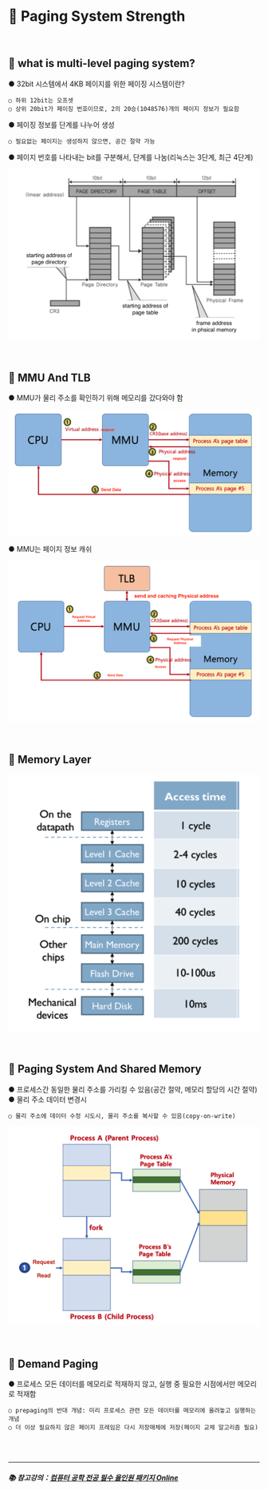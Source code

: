# 🔑 Paging System Strength

<br>

## 📌 what is multi-level paging system?

● 32bit 시스템에서 4KB 페이지를 위한 페이징 시스템이란?
```
○ 하위 12bit는 오프셋
○ 상위 20bit가 페이징 번호이므로, 2의 20승(1048576)개의 페이지 정보가 필요함
```
● 페이징 정보를 단계를 나누어 생성
```
○ 필요없는 페이지는 생성하지 않으면, 공간 절약 가능
```
● 페이지 번호를 나타내는 bit를 구분해서, 단계를 나눔(리눅스는 3단계, 최근 4단계)<br>

![MultiLevelPagingSystem](./image/multi_level_paging_system.png)

<br>

## 📌 MMU And TLB

● MMU가 물리 주소를 확인하기 위해 메모리를 갔다와야 함<br>

![MMU](./image/mmu.png)

● MMU는 페이지 정보 캐쉬<br>

![TLB](./image/tlb.png)

<br>

## 📌 Memory Layer

![MemoryLayer](./image/memory_layer.png)

<br>

## 📌 Paging System And Shared Memory

● 프로세스간 동일한 물리 주소를 가리킬 수 있음(공간 절약, 메모리 할당의 시간 절약)<br>
● 물리 주소 데이터 변경시
```
○ 물리 주소에 데이터 수정 시도시, 물리 주소를 복사할 수 있음(copy-on-write)
```

![PagingAndSharedMemory](./image/paging_and_shared_memory.png)

<br>

## 📌 Demand Paging

● 프로세스 모든 데이터를 메모리로 적재하지 않고, 실행 중 필요한 시점에서만 메모리로 적재함
```
○ prepaging의 반대 개념: 미리 프로세스 관련 모든 데이터를 메모리에 올려놓고 실행하는 개념
○ 더 이상 필요하지 않은 페이지 프레임은 다시 저장매체에 저장(페이지 교체 알고리즘 필요)
```


<br>
<br>

---

##### 📚 참고강의：[컴퓨터 공학 전공 필수 올인원 패키지 Online](https://fastcampus.co.kr/dev_online_cs)